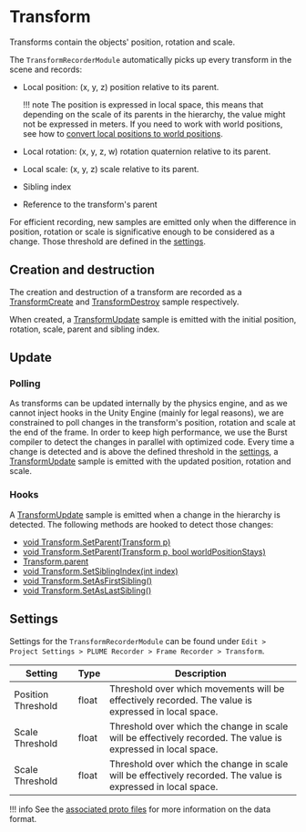 # Transform

Transforms contain the objects' position, rotation and scale.

The `TransformRecorderModule` automatically picks up every transform in the scene and records:

- Local position: (x, y, z) position relative to its parent.

    !!! note
        The position is expressed in local space, this means that depending on the scale of its parents in the hierarchy, the value might not be expressed in meters. If you need to work with world positions, see how to [convert local positions to world positions](#convert-local-positions-to-world-positions).

- Local rotation: (x, y, z, w) rotation quaternion relative to its parent.
- Local scale: (x, y, z) scale relative to its parent.
- Sibling index
- Reference to the transform's parent

For efficient recording, new samples are emitted only when the difference in position, rotation or scale is significative enough to be considered as a change. Those threshold are defined in the [settings](#settings).

## Creation and destruction

The creation and destruction of a transform are recorded as a [TransformCreate](../../advanced/format-specifications/unity/transform.md#transformcreate) and [TransformDestroy](../../advanced/format-specifications/unity/transform.md#transformdestroy) sample respectively.

When created, a [TransformUpdate](../../advanced/format-specifications/unity/transform.md#transformupdate) sample is emitted with the initial position, rotation, scale, parent and sibling index.

## Update

### Polling

As transforms can be updated internally by the physics engine, and as we cannot inject hooks in the Unity Engine (mainly for legal reasons), we are constrained to poll changes in the transform's position, rotation and scale at the end of the frame. In order to keep high performance, we use the Burst compiler to detect the changes in parallel with optimized code. Every time a change is detected and is above the defined threshold in the [settings](#settings), a [TransformUpdate](../../advanced/format-specifications/unity/transform.md#transformupdate) sample is emitted with the updated position, rotation and scale.

### Hooks

A [TransformUpdate](../../advanced/format-specifications/unity/transform.md#transformupdate) sample is emitted when a change in the hierarchy is detected. The following methods are hooked to detect those changes:

- [void Transform.SetParent(Transform p)](https://docs.unity3d.com/ScriptReference/Transform.SetParent.html)
- [void Transform.SetParent(Transform p, bool worldPositionStays)](https://docs.unity3d.com/ScriptReference/Transform.SetParent.html)
- [Transform.parent](https://docs.unity3d.com/ScriptReference/Transform-parent.html)
- [void Transform.SetSiblingIndex(int index)](https://docs.unity3d.com/ScriptReference/Transform.SetSiblingIndex.html)
- [void Transform.SetAsFirstSibling()](https://docs.unity3d.com/ScriptReference/Transform.SetAsFirstSibling.html)
- [void Transform.SetAsLastSibling()](https://docs.unity3d.com/ScriptReference/Transform.SetAsLastSibling.html)

## Settings

Settings for the `TransformRecorderModule` can be found under `Edit > Project Settings > PLUME Recorder > Frame Recorder > Transform`.

| Setting            | Type  | Description                                                                                                   |
| ------------------ | ----- | ------------------------------------------------------------------------------------------------------------- |
| Position Threshold | float | Threshold over which movements will be effectively recorded. The value is expressed in local space.           |
| Scale Threshold    | float | Threshold over which the change in scale will be effectively recorded. The value is expressed in local space. |
| Scale Threshold    | float | Threshold over which the change in scale will be effectively recorded. The value is expressed in local space. |

!!! info
    See the [associated proto files](../../advanced/format-specifications/unity/transform.md) for more information on the data format.